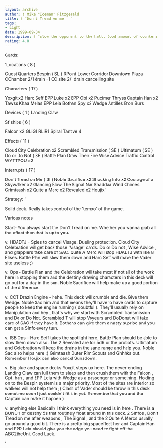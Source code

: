 ```yaml
---
layout: archive
author: ! Mike "Iceman" Fitzgerald
title: ! "Don t Tread on me   "
tags:
- Light
date: 1999-09-04
description: ! "slow the opponent to the halt. Good amount of counters and can shut most if not all decks down."
rating: 4.0
---
```

Cards: 

'Locations  ( 8 )

Guest Quarters
Bespin ( SL )
RPoint
Lower Corridor
Downtown Plaza
CChamber
2/1 drain -1 CC site
2/1 drain cancelling site

Characters  ( 17 )

Yoxgit x2
Harc Seff
EPP Luke x2
EPP Obi x2
Pucimer Thryss
Captain Han x2
Tawss Khaa
Melas
EPP Leia
Bothan Spy x2
Wedge Antilles
Bron Burs

Devices  ( 1 )
Landing Claw

St'ships  ( 6 )

Falcon x2
GLiG1
RLiR1
Spiral
Tantive 4

Effects  ( 11 )

Cloud City Celebration x2
Scrambled Transmission ( SE )
Ultimatum ( SE )
Do or Do Not ( SE )
Battle Plan
Draw Their Fire
Wise Advice
Traffic Control
WYTTPOU x2

Interrupts  ( 17 )

Don't Tread on Me ( SI )
Noble Sacrifice x2
Shocking Info x2
Courage of a Skywalker x2
Glancing Blow
The Signal
Nar Shaddaa Wind Chimes
Grimtaash x2
Quite a Merc x2
Revealed x2
Houjix'

Strategy: '

Solid deck. Really takes control of the 'tempo' of the game.

Various notes 

Start- You always start the Don't Tread on me. Whether you wanna grab all the effect then that is up to you.

v. HDADTJ - Spies to cancel Visage. Dueling protection. Cloud City Celebration will get back those 'Visage' cards. Do or Do not , Wise Advice ,
and grapplers take care of SAC. Quite A Merc will stop HDADTJ with like 8 Elises. Battle Plan will slow them down and Harc Seff will make the Vader site useless ;)

v. Ops - Battle Plan and the Celebration will take most if not all of the work here in stopping them and the destiny drawing characters in this deck will go out for a day in the sun. Noble Sacrifice will help make up a good portion of the difference.

v. CCT Drazin Engine - hehe. This deck will crumble and die. Give them Wedge. Noble Sac him and that means they'll have to have cards to capture people to keep the engine running ( doubtful ). They'll usually rely on Manipulation and hey , that's why we start with Scrambled Transmission and Do or Do Not. Scrambled T will stop Voyeurs and DoDonut will take care of SAC if they have it. Bothans can give them a nasty suprise and you can get a SInfo every turn.

v. ISB Ops - Harc Seff takes the spotlight here. Battle Plan should be able to slow them down also. The 2 Revealed are for 5d6 or the probots. Ultimatum and Celebration will keep the drains in the sane range and help you. Noble Sac also helps here ;) Grimtaash Outer Rim Scouts and Ghhhks out.
Remember  Houjix can also cancel Sunsdown.

v. Big blue and space decks  Yoxgit steps up here. The never-ending Landing Claw can lull them to sleep and then crush them with the Falcon , Cpt. han , and EPP Leia with Wedge as a passenger or something. Holding on to the Bespin system is a major priority. Most of the sites are interior so walkers will not help them ;) Clash of Vader should be throw in this deck sometime soon I just couldn't fit it in yet. Remember that you and the Captain can make it happen  )

v. anything else Basically I think everything you need is in here . There is a BUNCH of destiny 5s that routinely float around in this deck. 2 SInfos , Don't Tread on me after weapons , The Signal , and the 2 Quite A Mercs usually go around a good bit. There is a pretty big spacefleet her and Captain Han and EPP Leia should give you the edge you need to fight off the ABC2theUni. Good Luck.



'